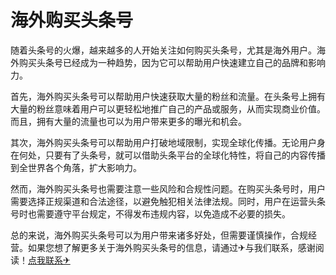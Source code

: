 # 海外购买头条号

随着头条号的火爆，越来越多的人开始关注如何购买头条号，尤其是海外用户。海外购买头条号已经成为一种趋势，因为它可以帮助用户快速建立自己的品牌和影响力。

首先，海外购买头条号可以帮助用户快速获取大量的粉丝和流量。在头条号上拥有大量的粉丝意味着用户可以更轻松地推广自己的产品或服务，从而实现商业价值。而且，拥有大量的流量也可以为用户带来更多的曝光和机会。

其次，海外购买头条号可以帮助用户打破地域限制，实现全球化传播。无论用户身在何处，只要有了头条号，就可以借助头条平台的全球化特性，将自己的内容传播到全世界各个角落，扩大影响力。

然而，海外购买头条号也需要注意一些风险和合规性问题。在购买头条号时，用户需要选择正规渠道和合法途径，以避免触犯相关法律法规。同时，用户在运营头条号时也需要遵守平台规定，不得发布违规内容，以免造成不必要的损失。

总的来说，海外购买头条号可以为用户带来诸多好处，但需要谨慎操作，合规经营。如果您想了解更多关于海外购买头条号的信息，请通过✈与我们联系，感谢阅读！[点我联系✈](https://dl.G208.com)